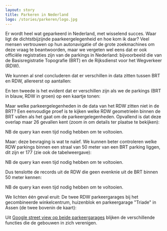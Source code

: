 ```yaml
---
layout: story
title: Parkeren in Nederland
logo: /stories/parkeren/logo.jpg
---
```


<!-- regex voor het vervangen van de blank nodes:
find: _:(.+[0-9])\s<
replace with: <http://data.labs.pdok.nl/dataset/rdw-parkeren/id/\1> <

Toegevoegd aan dataset:
```sparql
prefix wgs84: <http://www.w3.org/2003/01/geo/wgs84_pos#>
prefix geo: <http://www.opengis.net/ont/geosparql#>
insert {
    graph <http://data.labs.pdok.nl/dataset/rdw-parkeren> {
		    ?s a <http://linkedgeodata.org/ontology/Parking> ;
    	      geo:asWKT ?wktPoint .
	}
}

where { 
    graph <http://data.labs.pdok.nl/dataset/rdw-parkeren> {
		    ?s a <http://www.w3.org/2003/01/geo/wgs84_pos#SpatialThing> ;
       	  	wgs84:long ?long ;
     		    wgs84:lat ?lat .
        bind(strdt(concat("POINT(", ?long, " ", ?lat, ")"), geo:asWKT) as ?wktPoint)
    }
}
```
-->

Er wordt heel wat geparkeerd in Nederland, met wisselend succes. Waar ligt de dichtstbijzijnde paarkeergelegenheid en hoe kom ik daar? Veel mensen vertrouwen op hun autonavigatie of de grote zoekmachines om deze vraag te beantwoorden, maar we vergeten wel eens dat er ook officiële registraties zijn van de parkings in Nederland: bijvoorbeeld die van de Basisregistratie Topografie (BRT) en de Rijksdienst voor het Wegverkeer (RDW).

We kunnen al snel concluderen dat er verschillen in data zitten tussen BRT en RDW, allereerst op aantallen:

<div data-query
     data-query-endpoint="https://data.pdok.nl/sparql"
     data-query-sparql="parking_aantal.rq">
</div>

En ten tweede is het evident dat er verschillen zijn als we de parkings (BRT in blauw, RDW in groen) op een kaartje tonen:

<div data-query
     data-query-endpoint="https://data.pdok.nl/sparql"
     data-query-sparql="parkeren.rq"
     data-query-output="leaflet">
</div>

Maar welke parkeergelegenheden in de data van het RDW zitten niet in de BRT? Een eenvoudige proef is te kijken welke RDW geometrieën binnen de BRT vallen als het gaat om de parkeergelegenheden. Opvallend is dat deze overlap maar 26 gevallen kent (zoom in om details ter plaatse te bekijken):

NB de query kan even tijd nodig hebben om te voltooien.
<div data-query
     data-query-endpoint="https://data.pdok.nl/sparql"
     data-query-sparql="rdw_parkings_binnen_brt.rq"
     data-query-output="leaflet">
</div>

Maar: deze bevraging is wat te naïef. We kunnen beter controleren welke RDW parkings binnen een straal van 50 meter van een BRT parking liggen, dit zijn er 177 (zie ook de tabelweergave):

NB de query kan even tijd nodig hebben om te voltooien.
<div data-query
     data-query-endpoint="https://data.pdok.nl/sparql"
     data-query-sparql="rdw_parkings_binnen_straal_brt.rq"
     data-query-output="leaflet">
</div>

Dus tenslotte de records uit de RDW die geen evenknie uit de BRT binnen 50 meter kennen:

NB de query kan even tijd nodig hebben om te voltooien.
<div data-query
     data-query-endpoint="https://data.pdok.nl/sparql"
     data-query-sparql="parking_rdw_niet_in_brt.rq"
     data-query-output="leaflet">
</div>

We lichten één geval eruit:
De twee RDW parkeergarages bij het gecombineerde winkelcentrum, huizenblok en parkeergarage "Triade" in Assen (de twee bovenin de kaart):

<div data-query
     data-query-endpoint="https://data.pdok.nl/sparql"
     data-query-sparql="parking_rdw_niet_in_brt_triade.rq"
     data-query-output="leaflet">
</div>

Uit [Google street view op beide parkeergarages](https://www.google.nl/maps/@52.9980688,6.5592577,3a,50.4y,129.37h,87.78t/data=!3m9!1e1!3m7!1sV9qjDtswsB2u2w7rmlU2dQ!2e0!7i13312!8i6656!9m2!1b1!2i37) blijken de verschillende functies die de gebouwen in zich verenigen.